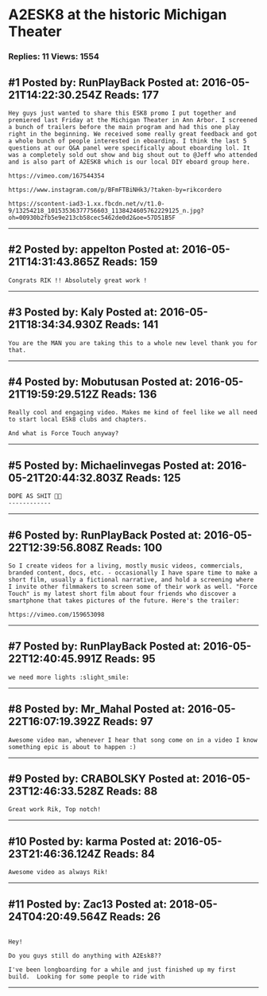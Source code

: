 # A2ESK8 at the historic Michigan Theater

### Replies: 11 Views: 1554

## \#1 Posted by: RunPlayBack Posted at: 2016-05-21T14:22:30.254Z Reads: 177

```
Hey guys just wanted to share this ESK8 promo I put together and premiered last Friday at the Michigan Theater in Ann Arbor. I screened a bunch of trailers before the main program and had this one play right in the beginning. We received some really great feedback and got a whole bunch of people interested in eboarding. I think the last 5 questions at our Q&A panel were specifically about eboarding lol. It was a completely sold out show and big shout out to @Jeff who attended and is also part of A2ESK8 which is our local DIY eboard group here.

https://vimeo.com/167544354

https://www.instagram.com/p/BFmFTBiNHk3/?taken-by=rikcordero

https://scontent-iad3-1.xx.fbcdn.net/v/t1.0-9/13254218_10153536377756603_1138424605762229125_n.jpg?oh=00930b2fb5e9e213cb58cec5462de0d2&oe=57D51B5F
```

---
## \#2 Posted by: appelton Posted at: 2016-05-21T14:31:43.865Z Reads: 159

```
Congrats RIK !! Absolutely great work !
```

---
## \#3 Posted by: Kaly Posted at: 2016-05-21T18:34:34.930Z Reads: 141

```
You are the MAN you are taking this to a whole new level thank you for that.
```

---
## \#4 Posted by: Mobutusan Posted at: 2016-05-21T19:59:29.512Z Reads: 136

```
Really cool and engaging video. Makes me kind of feel like we all need to start local ESk8 clubs and chapters. 

And what is Force Touch anyway?
```

---
## \#5 Posted by: Michaelinvegas Posted at: 2016-05-21T20:44:32.803Z Reads: 125

```
DOPE AS SHIT 🤘🏻
------------
```

---
## \#6 Posted by: RunPlayBack Posted at: 2016-05-22T12:39:56.808Z Reads: 100

```
So I create videos for a living, mostly music videos, commercials, branded content, docs, etc. - occasionally I have spare time to make a short film, usually a fictional narrative, and hold a screening where I invite other filmmakers to screen some of their work as well. "Force Touch" is my latest short film about four friends who discover a smartphone that takes pictures of the future. Here's the trailer:

https://vimeo.com/159653098
```

---
## \#7 Posted by: RunPlayBack Posted at: 2016-05-22T12:40:45.991Z Reads: 95

```
we need more lights :slight_smile:
```

---
## \#8 Posted by: Mr_Mahal Posted at: 2016-05-22T16:07:19.392Z Reads: 97

```
Awesome video man, whenever I hear that song come on in a video I know something epic is about to happen :)
```

---
## \#9 Posted by: CRABOLSKY Posted at: 2016-05-23T12:46:33.528Z Reads: 88

```
Great work Rik, Top notch!
```

---
## \#10 Posted by: karma Posted at: 2016-05-23T21:46:36.124Z Reads: 84

```
Awesome video as always Rik!
```

---
## \#11 Posted by: Zac13 Posted at: 2018-05-24T04:20:49.564Z Reads: 26

```

Hey! 

Do you guys still do anything with A2Esk8??

I've been longboarding for a while and just finished up my first build.  Looking for some people to ride with
```

---
